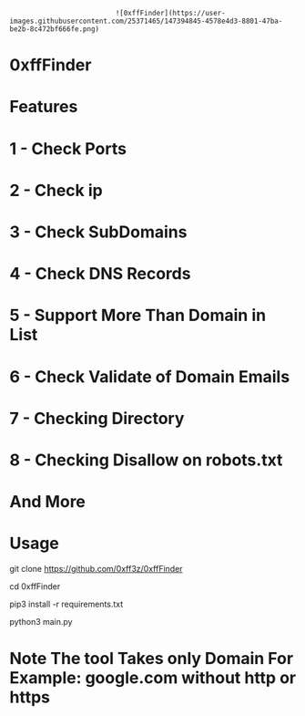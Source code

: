 
                              ![0xffFinder](https://user-images.githubusercontent.com/25371465/147394845-4578e4d3-8801-47ba-be2b-8c472bf666fe.png)


# 0xffFinder
# Features

# 1 - Check Ports
# 2 - Check ip
# 3 - Check SubDomains
# 4 - Check DNS Records
# 5 - Support More Than Domain in List
# 6 - Check Validate of Domain Emails
# 7 - Checking Directory
# 8 - Checking Disallow on robots.txt
# And More

# Usage

git clone https://github.com/0xff3z/0xffFinder


cd 0xffFinder

pip3 install -r requirements.txt


python3 main.py


# Note The tool Takes only Domain For Example: google.com without http or https

